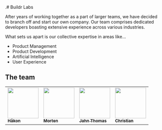 .# Buildr Labs

After years of working together as a part of larger teams, we have decided to branch off and start our own company.
Our team comprises dedicated developers boasting extensive experience across various industries.

What sets us apart is our collective expertise in areas like...

- Product Management
- Product Development
- Artificial Intelligence
- User Experience


## The team

<table>
<tr>
<td>
<a href="https://haakon.dev/"><img src="https://avatars.githubusercontent.com/u/1190770?v=4?s=100" style="object-fit: cover;width: 100px;height: 100px;" width="100px;" alt=""/><br /><sub><b>Håkon</b></sub></a>
</td>
<td>
<a href="https://mhauge.dev/"><img src="https://avatars.githubusercontent.com/u/13080072?v=4" width="100px;" style="object-fit: cover;width: 100px;height: 100px;" alt=""/><br /><sub><b>Morten</b></sub></a>
</td>
<td>
<a href="https://github.com/jtfidje"><img src="https://buildr-labs-web.vercel.app/_next/image?url=%2Fjahnthomas.jpg&w=384&q=75" width="100px"  style="object-fit: cover;width: 100px;height: 100px;" alt=""/><br /><sub><b>Jahn Thomas</b></sub></a>
</td>
<td>
<a href="https://github.com/kraakevik"><img src="https://buildr-labs-web.vercel.app/_next/image?url=%2Fchristian.jpg&w=384&q=75"  style="object-fit: cover;width: 100px;height: 100px;" width="100px" alt=""/><br /><sub><b>Christian</b></sub></a>

</td>
</tr>
</table>
